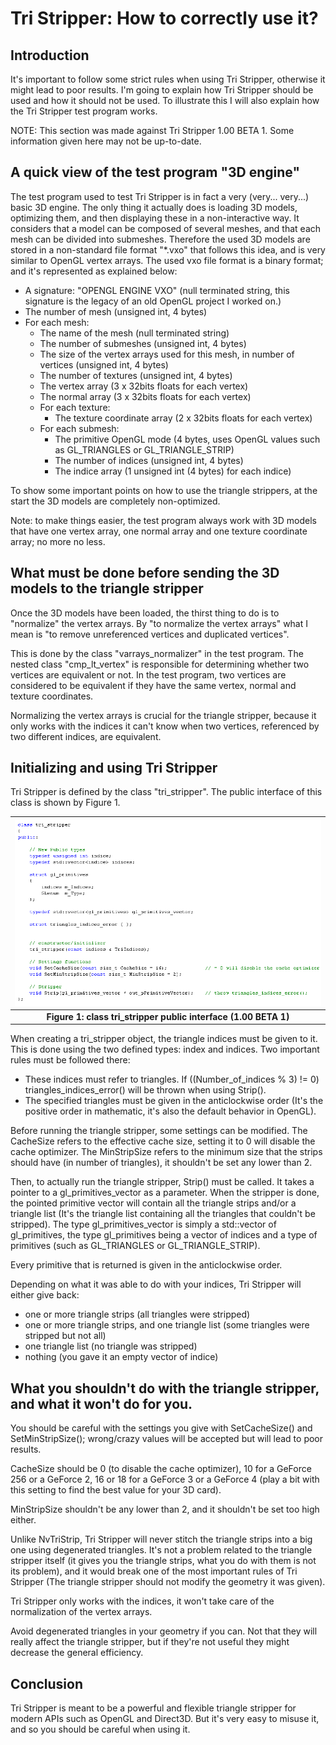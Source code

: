 # Tri Stripper: How to correctly use it?

## Introduction

It's important to follow some strict rules when using Tri Stripper, otherwise it might lead to poor results. I'm going to explain how Tri Stripper should be used and how it should not be used. To illustrate this I will also explain how the Tri Stripper test program works.

NOTE: This section was made against Tri Stripper 1.00 BETA 1. Some information given here may not be up-to-date.

## A quick view of the test program "3D engine"

The test program used to test Tri Stripper is in fact a very (very... very...) basic 3D engine. The only thing it actually does is loading 3D models, optimizing them, and then displaying these in a non-interactive way. It considers that a model can be composed of several meshes, and that each mesh can be divided into submeshes. Therefore the used 3D models are stored in a non-standard file format "*.vxo" that follows this idea, and is very similar to OpenGL vertex arrays. The used vxo file format is a binary format; and it's represented as explained below:

- A signature: "OPENGL ENGINE VXO" (null terminated string, this signature is the legacy of an old OpenGL project I worked on.)
- The number of mesh (unsigned int, 4 bytes)
- For each mesh:
  - The name of the mesh (null terminated string)
  - The number of submeshes (unsigned int, 4 bytes)
  - The size of the vertex arrays used for this mesh, in number of vertices (unsigned int, 4 bytes)
  - The number of textures (unsigned int, 4 bytes)
  - The vertex array (3 x 32bits floats for each vertex)
  - The normal array (3 x 32bits floats for each vertex)
  - For each texture:
    - The texture coordinate array (2 x 32bits floats for each vertex)
  - For each submesh:
    - The primitive OpenGL mode (4 bytes, uses OpenGL values such as GL_TRIANGLES or GL_TRIANGLE_STRIP)
    - The number of indices (unsigned int, 4 bytes)
    - The indice array (1 unsigned int (4 bytes) for each indice)

To show some important points on how to use the triangle strippers, at the start the 3D models are completely non-optimized.

Note: to make things easier, the test program always work with 3D models that have one vertex array, one normal array and one texture coordinate array; no more no less.

## What must be done before sending the 3D models to the triangle stripper

Once the 3D models have been loaded, the thirst thing to do is to "normalize" the vertex arrays. By "to normalize the vertex arrays" what I mean is "to remove unreferenced vertices and duplicated vertices".

This is done by the class "varrays_normalizer" in the test program. The nested class "cmp_lt_vertex" is responsible for determining whether two vertices are equivalent or not. In the test program, two vertices are considered to be equivalent if they have the same vertex, normal and texture coordinates.

Normalizing the vertex arrays is crucial for the triangle stripper, because it only works with the indices it can't know when two vertices, referenced by two different indices, are equivalent.

## Initializing and using Tri Stripper

Tri Stripper is defined by the class "tri_stripper". The public interface of this class is shown by Figure 1.

| ![Interface](tri_stripper.png) |
| :---: |
| **Figure 1: class tri_stripper public interface (1.00 BETA 1)** |

When creating a tri_stripper object, the triangle indices must be given to it. This is done using the two defined types: index and indices. Two important rules must be followed there:

- These indices must refer to triangles. If ((Number_of_indices % 3) != 0) triangles_indices_error() will be thrown when using Strip().
- The specified triangles must be given in the anticlockwise order (It's the positive order in mathematic, it's also the default behavior in OpenGL).

Before running the triangle stripper, some settings can be modified. The CacheSize refers to the effective cache size, setting it to 0 will disable the cache optimizer. The MinStripSize refers to the minimum size that the strips should have (in number of triangles), it shouldn't be set any lower than 2.

Then, to actually run the triangle stripper, Strip() must be called. It takes a pointer to a gl_primitives_vector as a parameter. When the stripper is done, the pointed primitive vector will contain all the triangle strips and/or a triangle list (It's the triangle list containing all the triangles that couldn't be stripped). The type gl_primitives_vector is simply a std::vector of gl_primitives, the type gl_primitives being a vector of indices and a type of primitives (such as GL_TRIANGLES or GL_TRIANGLE_STRIP).

Every primitive that is returned is given in the anticlockwise order.

Depending on what it was able to do with your indices, Tri Stripper will either give back:

- one or more triangle strips (all triangles were stripped)
- one or more triangle strips, and one triangle list (some triangles were stripped but not all)
- one triangle list (no triangle was stripped)
- nothing (you gave it an empty vector of indice)

## What you shouldn't do with the triangle stripper, and what it won't do for you.

You should be careful with the settings you give with SetCacheSize() and SetMinStripSize(); wrong/crazy values will be accepted but will lead to poor results.

CacheSize should be 0 (to disable the cache optimizer), 10 for a GeForce 256 or a GeForce 2, 16 or 18 for a GeForce 3 or a GeForce 4 (play a bit with this setting to find the best value for your 3D card).

MinStripSize shouldn't be any lower than 2, and it shouldn't be set too high either.

Unlike NvTriStrip, Tri Stripper will never stitch the triangle strips into a big one using degenerated triangles. It's not a problem related to the triangle stripper itself (it gives you the triangle strips, what you do with them is not its problem), and it would break one of the most important rules of Tri Stripper (The triangle stripper should not modify the geometry it was given).

Tri Stripper only works with the indices, it won't take care of the normalization of the vertex arrays.

Avoid degenerated triangles in your geometry if you can. Not that they will really affect the triangle stripper, but if they're not useful they might decrease the general efficiency.

## Conclusion

Tri Stripper is meant to be a powerful and flexible triangle stripper for modern APIs such as OpenGL and Direct3D. But it's very easy to misuse it, and so you should be careful when using it.

